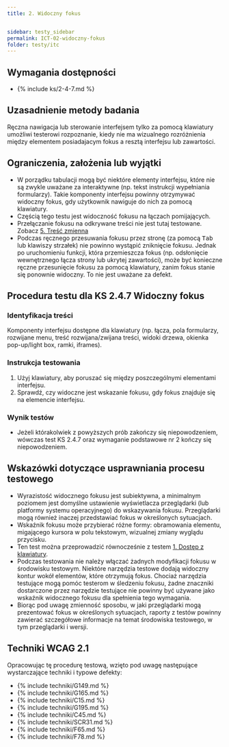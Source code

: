 ```yaml
---
title: 2. Widoczny fokus


sidebar: testy_sidebar
permalink: ICT-02-widoczny-fokus
folder: testy/itc
---
```


## Wymagania dostępności
- {% include ks/2-4-7.md %}  

## Uzasadnienie metody badania
Ręczna nawigacja lub sterowanie interfejsem tylko za pomocą klawiatury umożliwi testerowi rozpoznanie, kiedy nie ma wizualnego rozróżnienia między elementem posiadajacym fokus a resztą interfejsu lub zawartości.

## Ograniczenia, założenia lub wyjątki
-   W porządku tabulacji mogą być niektóre elementy interfejsu, które nie są zwykle uważane za interaktywne (np. tekst instrukcji wypełniania formularzy). Takie komponenty interfejsu powinny otrzymywać widoczny fokus, gdy użytkownik nawiguje do nich za pomocą klawiatury.
-   Częścią tego testu jest widoczność fokusu na łączach pomijających.
-   Przełączanie fokusu na odkrywane treści nie jest tutaj testowane. Zobacz [5. Treść zmienna](testy/ICT_05_tresc-zmienna)
-   Podczas ręcznego przesuwania fokusu przez stronę (za pomocą <kbd>Tab</kbd> lub klawiszy strzałek) nie powinno wystąpić zniknięcie fokusu. Jednak po uruchomieniu funkcji, która przemieszcza fokus (np. odsłonięcie wewnętrznego łącza strony lub ukrytej zawartości), może być konieczne ręczne przesunięcie fokusu za pomocą klawiatury, zanim fokus stanie się ponownie widoczny. To nie jest uważane za defekt.

## Procedura testu dla KS 2.4.7 Widoczny fokus

### Identyfikacja treści

Komponenty interfejsu dostępne dla klawiatury (np. łącza, pola formularzy, rozwijane menu, treść rozwijana/zwijana treści, widoki drzewa, okienka pop-up/light box, ramki, iframes).

### Instrukcja testowania
1.  Użyj klawiatury, aby poruszać się między poszczególnymi elementami interfejsu.
2.  Sprawdź, czy widoczne jest wskazanie fokusu, gdy fokus znajduje się na elemencie interfejsu.

### Wynik testów
-   Jeżeli którakolwiek z powyższych prób zakończy się niepowodzeniem, wówczas test KS 2.4.7 oraz wymaganie podstawowe nr 2 kończy się niepowodzeniem.

##  Wskazówki dotyczące usprawniania procesu testowego

-   Wyrazistość widocznego fokusu jest subiektywna, a minimalnym poziomem jest domyślne ustawienie wyświetlacza przeglądarki (lub platformy systemu operacyjnego) do wskazywania fokusu. Przeglądarki mogą również inaczej przedstawiać fokus w określonych sytuacjach.
-   Wskaźnik fokusu może przybierać różne formy: obramowania elementu, migającego kursora w polu tekstowym, wizualnej zmiany wyglądu przycisku.
-   Ten test można przeprowadzić równocześnie z testem [1. Dostęp z klawiatury](testy/ICT_01_klawiatura.md).
-   Podczas testowania nie należy włączać żadnych modyfikacji fokusu w środowisku testowym. Niektóre narzędzia testowe dodają widoczny kontur wokół elementów, które otrzymują fokus. Chociaż narzędzia testujące mogą pomóc testerom w śledzeniu fokusu, żadne znaczniki dostarczone przez narzędzie testujące nie powinny być używane jako wskaźnik widocznego fokusu dla spełnienia tego wymagania.
-   Biorąc pod uwagę zmienność sposobu, w jaki przeglądarki mogą prezentować fokus w określonych sytuacjach, raporty z testów powinny zawierać szczegółowe informacje na temat środowiska testowego, w tym przeglądarki i wersji.


## Techniki WCAG 2.1
Opracowując tę procedurę testową, wzięto pod uwagę następujące wystarczające techniki i typowe defekty:

- {% include techniki/G149.md %}
- {% include techniki/G165.md %}
- {% include techniki/C15.md %}
- {% include techniki/G195.md %}
- {% include techniki/C45.md %}
- {% include techniki/SCR31.md %}
- {% include techniki/F65.md %}
- {% include techniki/F78.md %}
